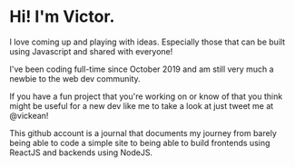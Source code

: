 # Hi! I'm Victor. 

I love coming up and playing with ideas. 
Especially those that can be built using Javascript and shared with everyone!

I've been coding full-time since October 2019 and am still very much a newbie to the web dev community.

If you have a fun project that you're working on or know of that you think might be useful for a new dev like me to take a look at just tweet me at @vickean!

This github account is a journal that documents my journey from barely being able to code a simple site to being able to build frontends using ReactJS and backends using NodeJS.
